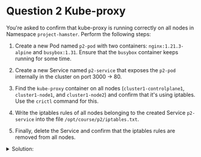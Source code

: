 # Question 2 Kube-proxy

You're asked to confirm that kube-proxy is running correctly on all nodes in Namespace `project-hamster`. Perform the following steps:

1. Create a new Pod named `p2-pod` with two containers: `nginx:1.21.3-alpine` and `busybox:1.31`. Ensure that the `busybox` container keeps running for some time.

2. Create a new Service named `p2-service` that exposes the `p2-pod` internally in the cluster on port 3000 -> 80.

3. Find the `kube-proxy` container on all nodes (`cluster1-controlplane1`, `cluster1-node1`, and `cluster1-node2`) and confirm that it's using iptables. Use the `crictl` command for this.

4. Write the iptables rules of all nodes belonging to the created Service `p2-service` into the file `/opt/course/p2/iptables.txt`.

5. Finally, delete the Service and confirm that the iptables rules are removed from all nodes.

<details><summary>Solution:</summary>

Create the Pod:

```bash
k run p2-pod --image=nginx:1.21.3-alpine --dry-run=client -o yaml > p2-pod.yaml
```

Edit the p2-pod.yaml file to add the second container:

```yaml
apiVersion: v1
kind: Pod
metadata:
  creationTimestamp: null
  labels:
    run: p2-pod
  name: p2-pod
  namespace: project-hamster             # add
spec:
  containers:
  - image: nginx:1.21.3-alpine
    name: p2-pod
  - image: busybox:1.31                  # add
    name: c2                             # add
    command: ["sh", "-c", "sleep 1d"]    # add
    resources: {}
  dnsPolicy: ClusterFirst
  restartPolicy: Always
status: {}
```

Create the Pod:

```bash
k apply -f p2-pod.yaml
```

Create the Service:

```bash
k -n project-hamster expose pod p2-pod --name p2-service --port 3000 --target-port 80

k -n project-hamster get pod,svc,ep
```

Confirm kube-proxy is running and is using iptables
First we get nodes in the cluster:

```bash
k get node
NAME                     STATUS   ROLES           AGE   VERSION
cluster1-controlplane1   Ready    control-plane   98m   v1.28.2
cluster1-node1           Ready    <none>          96m   v1.28.2
cluster1-node2           Ready    <none>          95m   v1.28.2
```

The idea here is to log into every node, find the kube-proxy container and check its logs:

Find the kube-proxy container and check its logs on each node:

```bash
ssh cluster1-controlplane1 crictl ps | grep kube-proxy
ssh cluster1-controlplane1 crictl logs <kube-proxy-container-id>

ssh cluster1-node1 crictl ps | grep kube-proxy
ssh cluster1-node1 crictl logs <kube-proxy-container-id>

ssh cluster1-node2 crictl ps | grep kube-proxy
ssh cluster1-node2 crictl logs <kube-proxy-container-id>
```

Write the iptables rules of all nodes belonging to the p2-service into the file /opt/course/p2/iptables.txt :

```bash
ssh cluster1-controlplane1 iptables-save | grep p2-service >> /opt/course/p2/iptables.txt
ssh cluster1-node1 iptables-save | grep p2-service >> /opt/course/p2/iptables.txt
ssh cluster1-node2 iptables-save | grep p2-service >> /opt/course/p2/iptables.txt
```

Delete the Service:

```bash
k -n project-hamster delete svc p2-service
```

Confirm that the iptables rules are removed from all nodes:

```bash
ssh cluster1-controlplane1 iptables-save | grep p2-service
ssh cluster1-node1 iptables-save | grep p2-service
ssh cluster1-node2 iptables-save | grep p2-service
```

Kubernetes Services are implemented using iptables rules. Whenever a Service is altered, created, deleted, or when the Endpoints of a Service change, the kube-apiserver updates the iptables rules on every node through kube-proxy to reflect the current state.

</details>
